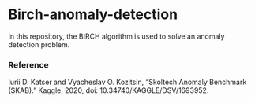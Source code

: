# Birch-anomaly-detection
In this repository, the BIRCH algorithm is used to solve an anomaly detection problem.

### Reference
Iurii D. Katser and Vyacheslav O. Kozitsin, “Skoltech Anomaly Benchmark (SKAB).” Kaggle, 2020, doi: 10.34740/KAGGLE/DSV/1693952.